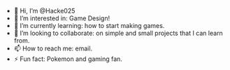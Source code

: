 - 👋 Hi, I’m @Hacke025
- 👀 I’m interested in: Game Design!
- 🌱 I’m currently learning: how to start making games.
- 💞️ I’m looking to collaborate: on simple and small projects that I can learn from.
- 📫 How to reach me: email.
- ⚡ Fun fact: Pokemon and gaming fan.

<!---
Hacke025/Hacke025 is a ✨ special ✨ repository because its `README.md` (this file) appears on your GitHub profile.
You can click the Preview link to take a look at your changes.
--->

